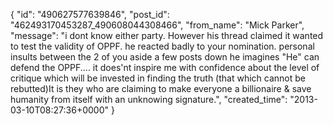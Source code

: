  {
   "id": "490627577639846",
   "post_id": "462493170453287_490608044308466",
   "from_name": "Mick Parker",
   "message": "i dont know either party. However his thread claimed it wanted to test the validity of OPPF.  he reacted badly to your nomination. personal insults between the 2 of you aside a few posts down he imagines \"He\" can defend the OPPF.... it does'nt inspire me with confidence about the level of critique which will be invested in finding the truth (that which cannot be rebutted)It is they who are claiming to make everyone a billionaire & save humanity from itself with an unknowing signature.",
   "created_time": "2013-03-10T08:27:36+0000"
 }
